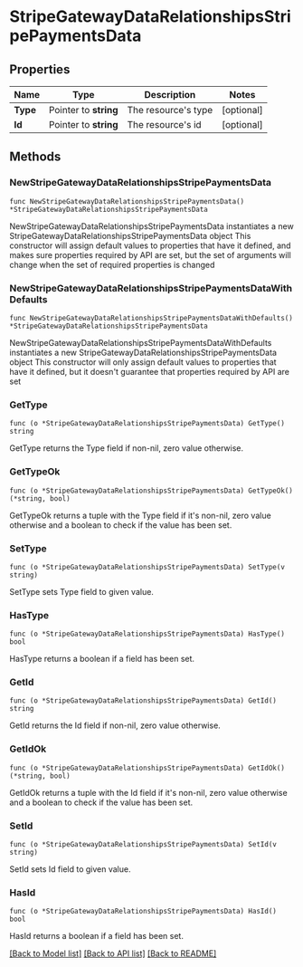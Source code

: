 # StripeGatewayDataRelationshipsStripePaymentsData

## Properties

Name | Type | Description | Notes
------------ | ------------- | ------------- | -------------
**Type** | Pointer to **string** | The resource&#39;s type | [optional] 
**Id** | Pointer to **string** | The resource&#39;s id | [optional] 

## Methods

### NewStripeGatewayDataRelationshipsStripePaymentsData

`func NewStripeGatewayDataRelationshipsStripePaymentsData() *StripeGatewayDataRelationshipsStripePaymentsData`

NewStripeGatewayDataRelationshipsStripePaymentsData instantiates a new StripeGatewayDataRelationshipsStripePaymentsData object
This constructor will assign default values to properties that have it defined,
and makes sure properties required by API are set, but the set of arguments
will change when the set of required properties is changed

### NewStripeGatewayDataRelationshipsStripePaymentsDataWithDefaults

`func NewStripeGatewayDataRelationshipsStripePaymentsDataWithDefaults() *StripeGatewayDataRelationshipsStripePaymentsData`

NewStripeGatewayDataRelationshipsStripePaymentsDataWithDefaults instantiates a new StripeGatewayDataRelationshipsStripePaymentsData object
This constructor will only assign default values to properties that have it defined,
but it doesn't guarantee that properties required by API are set

### GetType

`func (o *StripeGatewayDataRelationshipsStripePaymentsData) GetType() string`

GetType returns the Type field if non-nil, zero value otherwise.

### GetTypeOk

`func (o *StripeGatewayDataRelationshipsStripePaymentsData) GetTypeOk() (*string, bool)`

GetTypeOk returns a tuple with the Type field if it's non-nil, zero value otherwise
and a boolean to check if the value has been set.

### SetType

`func (o *StripeGatewayDataRelationshipsStripePaymentsData) SetType(v string)`

SetType sets Type field to given value.

### HasType

`func (o *StripeGatewayDataRelationshipsStripePaymentsData) HasType() bool`

HasType returns a boolean if a field has been set.

### GetId

`func (o *StripeGatewayDataRelationshipsStripePaymentsData) GetId() string`

GetId returns the Id field if non-nil, zero value otherwise.

### GetIdOk

`func (o *StripeGatewayDataRelationshipsStripePaymentsData) GetIdOk() (*string, bool)`

GetIdOk returns a tuple with the Id field if it's non-nil, zero value otherwise
and a boolean to check if the value has been set.

### SetId

`func (o *StripeGatewayDataRelationshipsStripePaymentsData) SetId(v string)`

SetId sets Id field to given value.

### HasId

`func (o *StripeGatewayDataRelationshipsStripePaymentsData) HasId() bool`

HasId returns a boolean if a field has been set.


[[Back to Model list]](../README.md#documentation-for-models) [[Back to API list]](../README.md#documentation-for-api-endpoints) [[Back to README]](../README.md)


